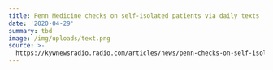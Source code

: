 ```yaml
---
title: Penn Medicine checks on self-isolated patients via daily texts
date: '2020-04-29'
summary: tbd
image: /img/uploads/text.png
source: >-
  https://kywnewsradio.radio.com/articles/news/penn-checks-on-self-isolated-coronavirus-patients-by-texts
---
```


